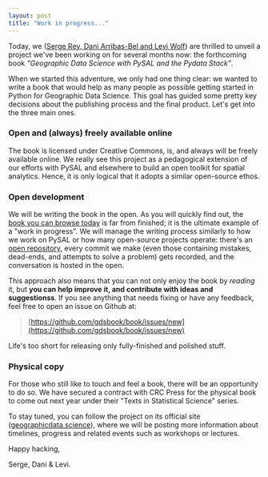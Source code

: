 ```yaml
---
layout: post
title: "Work in progress..."
---
```


Today, we ([Serge Rey, Dani Arribas-Bel and Levi Wolf](https:/geographicdata.science/authors)) are thrilled to unveil a
project we've been working on for several months now: the forthcoming book
*"Geographic Data Science with PySAL and the Pydata Stack"*.

When we started this adventure, we only had one thing clear: we wanted to
write a book that would help as many people as possible getting started in
Python for Geographic Data Science. This goal has guided some pretty key
decisions about the publishing process and the final product. Let's get into
the three main ones.

### Open and (always) freely available online

The book is licensed under Creative Commons, is, and always will be freely
available online.
We really see this project as a pedagogical extension of our
efforts with PySAL and elsewhere to build an open toolkit for spatial
analytics. Hence, it is only logical that it adopts a similar open-source ethos.

### Open development

We will be writing the book in the open. As you will quickly find out, the [book you can browse today](https:/geographicdata.science/book)
 is far from finished; it is the ultimate
example of a "work in progress". We will manage the writing process similarly to how we
work on PySAL or how many open-source projects operate: there's an [open
repository](https://github.com/gdsbook/book), every commit we make (even those
containing mistakes, dead-ends, and attempts to solve a problem) gets
recorded, and the conversation is hosted in the open.

This approach also means that you can not only enjoy the book by *reading* it,
but **you can help improve it, and contribute with ideas and suggestionss**.
If you see anything that needs fixing or have any feedback, feel free to open an
issue on Github at:

> [https://github.com/gdsbook/book/issues/new](https://github.com/gdsbook/book/issues/new)

Life's too short for releasing only fully-finished and polished stuff.

### Physical copy

For those who still like to touch and feel a book, there will be an
opportunity to do so.
We have secured a contract with CRC Press for the physical book to come out next year under their "Texts in Statistical Science" series.

To stay tuned, you can follow the project on its official site
([geographicdata.science](https://geographicdata.science)), where we will be
posting more information about timelines, progress and related events such as
workshops or lectures.

Happy hacking,

Serge, Dani & Levi.
